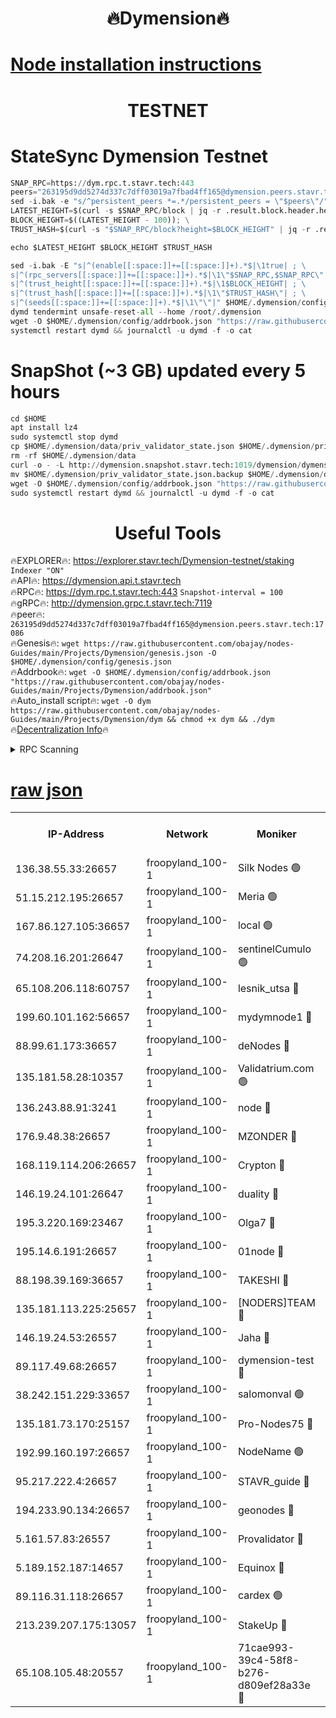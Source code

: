 <h1 align="center"> 🔥Dymension🔥</h1>

[Node installation instructions](https://github.com/obajay/nodes-Guides/tree/main/Projects/Dymension)
=

<h1 align="center"> TESTNET</h1>

# StateSync Dymension Testnet
```python
SNAP_RPC=https://dym.rpc.t.stavr.tech:443
peers="263195d9dd5274d337c7dff03019a7fbad4ff165@dymension.peers.stavr.tech:17086"
sed -i.bak -e "s/^persistent_peers *=.*/persistent_peers = \"$peers\"/" $HOME/.dymension/config/config.toml
LATEST_HEIGHT=$(curl -s $SNAP_RPC/block | jq -r .result.block.header.height); \
BLOCK_HEIGHT=$((LATEST_HEIGHT - 100)); \
TRUST_HASH=$(curl -s "$SNAP_RPC/block?height=$BLOCK_HEIGHT" | jq -r .result.block_id.hash)

echo $LATEST_HEIGHT $BLOCK_HEIGHT $TRUST_HASH

sed -i.bak -E "s|^(enable[[:space:]]+=[[:space:]]+).*$|\1true| ; \
s|^(rpc_servers[[:space:]]+=[[:space:]]+).*$|\1\"$SNAP_RPC,$SNAP_RPC\"| ; \
s|^(trust_height[[:space:]]+=[[:space:]]+).*$|\1$BLOCK_HEIGHT| ; \
s|^(trust_hash[[:space:]]+=[[:space:]]+).*$|\1\"$TRUST_HASH\"| ; \
s|^(seeds[[:space:]]+=[[:space:]]+).*$|\1\"\"|" $HOME/.dymension/config/config.toml
dymd tendermint unsafe-reset-all --home /root/.dymension
wget -O $HOME/.dymension/config/addrbook.json "https://raw.githubusercontent.com/obajay/nodes-Guides/main/Projects/Dymension/addrbook.json"
systemctl restart dymd && journalctl -u dymd -f -o cat

```
# SnapShot (~3 GB) updated every 5 hours
```python
cd $HOME
apt install lz4
sudo systemctl stop dymd
cp $HOME/.dymension/data/priv_validator_state.json $HOME/.dymension/priv_validator_state.json.backup
rm -rf $HOME/.dymension/data
curl -o - -L http://dymension.snapshot.stavr.tech:1019/dymension/dymension-snap.tar.lz4 | lz4 -c -d - | tar -x -C $HOME/.dymension --strip-components 2
mv $HOME/.dymension/priv_validator_state.json.backup $HOME/.dymension/data/priv_validator_state.json
wget -O $HOME/.dymension/config/addrbook.json "https://raw.githubusercontent.com/obajay/nodes-Guides/main/Projects/Dymension/addrbook.json"
sudo systemctl restart dymd && journalctl -u dymd -f -o cat
```

 <h1 align="center"> Useful Tools</h1>

🔥EXPLORER🔥:     https://explorer.stavr.tech/Dymension-testnet/staking        `Indexer "ON"` \
🔥API🔥:          https://dymension.api.t.stavr.tech \
🔥RPC🔥:          https://dym.rpc.t.stavr.tech:443                  `Snapshot-interval = 100` \
🔥gRPC🔥:         http://dymension.grpc.t.stavr.tech:7119 \
🔥peer🔥:         `263195d9dd5274d337c7dff03019a7fbad4ff165@dymension.peers.stavr.tech:17086` \
🔥Genesis🔥:     ```wget https://raw.githubusercontent.com/obajay/nodes-Guides/main/Projects/Dymension/genesis.json -O $HOME/.dymension/config/genesis.json``` \
🔥Addrbook🔥:    ```wget -O $HOME/.dymension/config/addrbook.json "https://raw.githubusercontent.com/obajay/nodes-Guides/main/Projects/Dymension/addrbook.json"``` \
🔥Auto_install script🔥: ```wget -O dym https://raw.githubusercontent.com/obajay/nodes-Guides/main/Projects/Dymension/dym && chmod +x dym && ./dym``` \
🔥[Decentralization Info](https://github.com/obajay/StateSync-snapshots/tree/main/Projects/Dymension/Decentralization)🔥


<details>
<summary>RPC Scanning</summary>

<h2 align="center"> We scan nodes in real time every 4 hours. And we provide the final result of RPC endpoints.
We cannot influence the operation of these nodes in any way. </h2>


```python
If Voting Power is higher than 0 --> then the Node is a validator of the network and may be subject to attack and be a potential threat to the chain.
```
```python
We marked such validators with a red symbol
```

</details>

[raw json](https://rpc-check.dymt.stavr.tech/dymt/rpc-dymt-result.json)
=


<table><tr><th>IP-Address</th><th>Network</th><th>Moniker</th><th>Latest Block Height</th><th>Earliest Block Height</th><th>Catching Up</th><th>Tx Index</th><th>Voting Power</th><th>Scan Time</th></tr><tr><td>136.38.55.33:26657</td><td>froopyland_100-1</td><td>Silk Nodes 🟢</td><td>2076766</td><td>1</td><td>False</td><td>on</td><td>0</td><td>2024-01-11T11:43:24.738140192UTC</td></tr><tr><td>51.15.212.195:26657</td><td>froopyland_100-1</td><td>Meria 🟢</td><td>1651535</td><td>1238063</td><td>False</td><td>on</td><td>0</td><td>2024-01-11T11:42:19.838605281UTC</td></tr><tr><td>167.86.127.105:36657</td><td>froopyland_100-1</td><td>local 🟢</td><td>1651535</td><td>1318001</td><td>False</td><td>off</td><td>0</td><td>2024-01-11T11:43:23.816906466UTC</td></tr><tr><td>74.208.16.201:26647</td><td>froopyland_100-1</td><td>sentinelCumulo 🟢</td><td>2076755</td><td>1652923</td><td>False</td><td>on</td><td>0</td><td>2024-01-11T11:42:21.624379977UTC</td></tr><tr><td>65.108.206.118:60757</td><td>froopyland_100-1</td><td>lesnik_utsa 🔴</td><td>2076758</td><td>1652923</td><td>False</td><td>on</td><td>1</td><td>2024-01-11T11:42:37.944317993UTC</td></tr><tr><td>199.60.101.162:56657</td><td>froopyland_100-1</td><td>mydymnode1 🔴</td><td>2076758</td><td>1652923</td><td>False</td><td>off</td><td>303</td><td>2024-01-11T11:42:38.636591049UTC</td></tr><tr><td>88.99.61.173:36657</td><td>froopyland_100-1</td><td>deNodes 🔴</td><td>2076763</td><td>1652923</td><td>False</td><td>off</td><td>1</td><td>2024-01-11T11:43:04.052074644UTC</td></tr><tr><td>135.181.58.28:10357</td><td>froopyland_100-1</td><td>Validatrium.com 🟢</td><td>2076763</td><td>1652923</td><td>False</td><td>on</td><td>0</td><td>2024-01-11T11:43:04.456775780UTC</td></tr><tr><td>136.243.88.91:3241</td><td>froopyland_100-1</td><td>node 🔴</td><td>2076764</td><td>1652923</td><td>False</td><td>on</td><td>1</td><td>2024-01-11T11:43:09.763703443UTC</td></tr><tr><td>176.9.48.38:26657</td><td>froopyland_100-1</td><td>MZONDER 🔴</td><td>2076765</td><td>1652923</td><td>False</td><td>on</td><td>301</td><td>2024-01-11T11:43:18.339971859UTC</td></tr><tr><td>168.119.114.206:26657</td><td>froopyland_100-1</td><td>Crypton 🔴</td><td>2076767</td><td>1652923</td><td>False</td><td>off</td><td>1</td><td>2024-01-11T11:43:29.771559522UTC</td></tr><tr><td>146.19.24.101:26647</td><td>froopyland_100-1</td><td>duality 🔴</td><td>2076761</td><td>1655313</td><td>False</td><td>on</td><td>1</td><td>2024-01-11T11:42:56.541931590UTC</td></tr><tr><td>195.3.220.169:23467</td><td>froopyland_100-1</td><td>Olga7 🔴</td><td>2076765</td><td>1655313</td><td>False</td><td>on</td><td>1</td><td>2024-01-11T11:43:18.708503256UTC</td></tr><tr><td>195.14.6.191:26657</td><td>froopyland_100-1</td><td>01node 🔴</td><td>2076767</td><td>1655732</td><td>False</td><td>on</td><td>1</td><td>2024-01-11T11:43:29.436576030UTC</td></tr><tr><td>88.198.39.169:36657</td><td>froopyland_100-1</td><td>TAKESHI 🔴</td><td>2076755</td><td>1656584</td><td>False</td><td>on</td><td>1</td><td>2024-01-11T11:42:21.919260786UTC</td></tr><tr><td>135.181.113.225:25657</td><td>froopyland_100-1</td><td>[NODERS]TEAM 🔴</td><td>2076763</td><td>1656584</td><td>False</td><td>on</td><td>1</td><td>2024-01-11T11:43:04.919916181UTC</td></tr><tr><td>146.19.24.53:26557</td><td>froopyland_100-1</td><td>Jaha 🔴</td><td>2076763</td><td>1656584</td><td>False</td><td>off</td><td>1</td><td>2024-01-11T11:43:09.401984655UTC</td></tr><tr><td>89.117.49.68:26657</td><td>froopyland_100-1</td><td>dymension-test 🔴</td><td>2076767</td><td>1723012</td><td>False</td><td>on</td><td>1</td><td>2024-01-11T11:43:30.236213171UTC</td></tr><tr><td>38.242.151.229:33657</td><td>froopyland_100-1</td><td>salomonval 🟢</td><td>2076765</td><td>1773995</td><td>False</td><td>off</td><td>0</td><td>2024-01-11T11:43:19.051929091UTC</td></tr><tr><td>135.181.73.170:25157</td><td>froopyland_100-1</td><td>Pro-Nodes75 🔴</td><td>2076757</td><td>1776757</td><td>False</td><td>on</td><td>1</td><td>2024-01-11T11:42:31.330055256UTC</td></tr><tr><td>192.99.160.197:26657</td><td>froopyland_100-1</td><td>NodeName 🟢</td><td>1829304</td><td>1826584</td><td>False</td><td>on</td><td>0</td><td>2024-01-11T11:43:35.059171531UTC</td></tr><tr><td>95.217.222.4:26657</td><td>froopyland_100-1</td><td>STAVR_guide 🔴</td><td>2076765</td><td>1971362</td><td>False</td><td>off</td><td>1</td><td>2024-01-11T11:43:19.448269006UTC</td></tr><tr><td>194.233.90.134:26657</td><td>froopyland_100-1</td><td>geonodes 🔴</td><td>2076761</td><td>2015001</td><td>False</td><td>on</td><td>1</td><td>2024-01-11T11:42:57.637971633UTC</td></tr><tr><td>5.161.57.83:26557</td><td>froopyland_100-1</td><td>Provalidator 🔴</td><td>2076755</td><td>2016682</td><td>False</td><td>on</td><td>1</td><td>2024-01-11T11:42:20.752412562UTC</td></tr><tr><td>5.189.152.187:14657</td><td>froopyland_100-1</td><td>Equinox 🔴</td><td>2076759</td><td>2044181</td><td>False</td><td>on</td><td>1</td><td>2024-01-11T11:42:41.065494360UTC</td></tr><tr><td>89.116.31.118:26657</td><td>froopyland_100-1</td><td>cardex 🟢</td><td>2076760</td><td>2059995</td><td>False</td><td>on</td><td>0</td><td>2024-01-11T11:42:51.653838619UTC</td></tr><tr><td>213.239.207.175:13057</td><td>froopyland_100-1</td><td>StakeUp 🔴</td><td>2076768</td><td>2060558</td><td>False</td><td>off</td><td>1</td><td>2024-01-11T11:43:35.318662695UTC</td></tr><tr><td>65.108.105.48:20557</td><td>froopyland_100-1</td><td>71cae993-39c4-58f8-b276-d809ef28a33e 🔴</td><td>2076761</td><td>2072923</td><td>False</td><td>on</td><td>1</td><td>2024-01-11T11:42:56.096827793UTC</td></tr></table>
